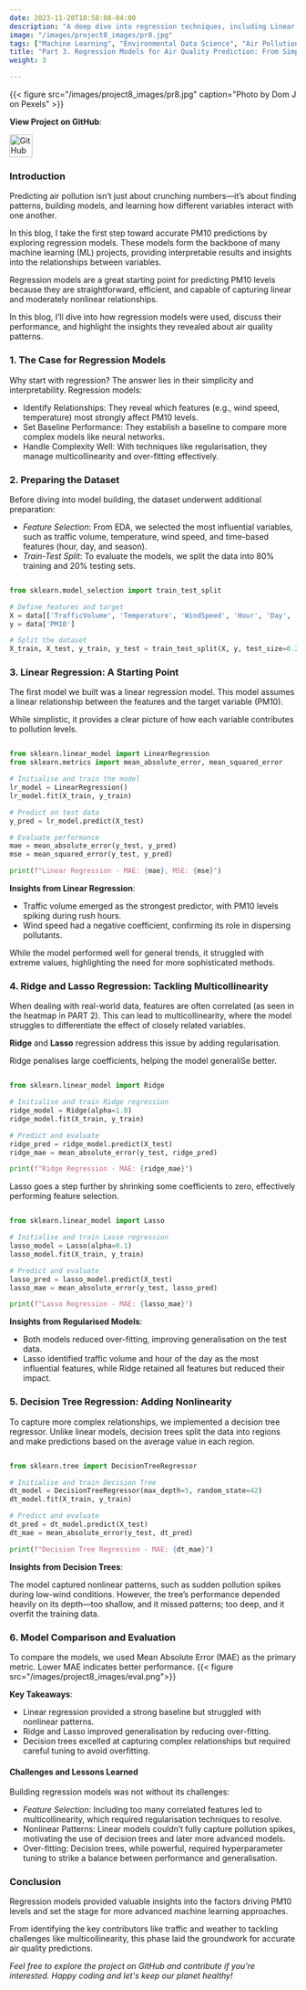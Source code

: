 ```yaml
---
date: 2023-11-20T10:58:08-04:00
description: "A deep dive into regression techniques, including Linear Regression, Ridge, and Lasso, to predict PM10 levels and understand key contributing factors."
image: "/images/project8_images/pr8.jpg"
tags: ["Machine Learning", "Environmental Data Science", "Air Pollution Prediction", "PM10 Forecasting", "Urban Analytics", "Time Series Analysis", "Feature Engineering", "Neural Networks", "Data Preprocessing", "Policy Decision Support"]
title: "Part 3. Regression Models for Air Quality Prediction: From Simplicity to Accuracy."
weight: 3

---
```

{{< figure src="/images/project8_images/pr8.jpg" caption="Photo by Dom J on Pexels" >}}

**View Project on GitHub**: 

<a href="https://github.com/drnsmith/PM-London-Pollution" target="_blank">
    <img src="/images/github.png" alt="GitHub" style="width:40px; height:40px; vertical-align: middle;">
  </a>

### Introduction
Predicting air pollution isn’t just about crunching numbers—it’s about finding patterns, building models, and learning how different variables interact with one another. 

In this blog, I take the first step toward accurate PM10 predictions by exploring regression models. These models form the backbone of many machine learning (ML) projects, providing interpretable results and insights into the relationships between variables.

Regression models are a great starting point for predicting PM10 levels because they are straightforward, efficient, and capable of capturing linear and moderately nonlinear relationships. 

In this blog, I’ll dive into how regression models were used, discuss their performance, and highlight the insights they revealed about air quality patterns.

### 1. The Case for Regression Models

Why start with regression? The answer lies in their simplicity and interpretability. Regression models:

 - Identify Relationships: They reveal which features (e.g., wind speed, temperature) most strongly affect PM10 levels.
 - Set Baseline Performance: They establish a baseline to compare more complex models like neural networks.
 - Handle Complexity Well: With techniques like regularisation, they manage multicollinearity and over-fitting effectively.

### 2. Preparing the Dataset

Before diving into model building, the dataset underwent additional preparation:

 - *Feature Selection*: From EDA, we selected the most influential variables, such as traffic volume, temperature, wind speed, and time-based features (hour, day, and season).
 - *Train-Test Split*: To evaluate the models, we split the data into 80% training and 20% testing sets.

```python

from sklearn.model_selection import train_test_split

# Define features and target
X = data[['TrafficVolume', 'Temperature', 'WindSpeed', 'Hour', 'Day', 'Month']]
y = data['PM10']

# Split the dataset
X_train, X_test, y_train, y_test = train_test_split(X, y, test_size=0.2, random_state=42)
```

### 3. Linear Regression: A Starting Point

The first model we built was a linear regression model. This model assumes a linear relationship between the features and the target variable (PM10). 

While simplistic, it provides a clear picture of how each variable contributes to pollution levels.

```python

from sklearn.linear_model import LinearRegression
from sklearn.metrics import mean_absolute_error, mean_squared_error

# Initialise and train the model
lr_model = LinearRegression()
lr_model.fit(X_train, y_train)

# Predict on test data
y_pred = lr_model.predict(X_test)

# Evaluate performance
mae = mean_absolute_error(y_test, y_pred)
mse = mean_squared_error(y_test, y_pred)

print(f"Linear Regression - MAE: {mae}, MSE: {mse}")
```

**Insights from Linear Regression**:
 - Traffic volume emerged as the strongest predictor, with PM10 levels spiking during rush hours.
 - Wind speed had a negative coefficient, confirming its role in dispersing pollutants.

While the model performed well for general trends, it struggled with extreme values, highlighting the need for more sophisticated methods.

### 4. Ridge and Lasso Regression: Tackling Multicollinearity

When dealing with real-world data, features are often correlated (as seen in the heatmap in PART 2). This can lead to multicollinearity, where the model struggles to differentiate the effect of closely related variables. 

**Ridge** and **Lasso** regression address this issue by adding regularisation.

Ridge penalises large coefficients, helping the model generaliSe better.

```python

from sklearn.linear_model import Ridge

# Initialise and train Ridge regression
ridge_model = Ridge(alpha=1.0)
ridge_model.fit(X_train, y_train)

# Predict and evaluate
ridge_pred = ridge_model.predict(X_test)
ridge_mae = mean_absolute_error(y_test, ridge_pred)

print(f"Ridge Regression - MAE: {ridge_mae}")
```
Lasso goes a step further by shrinking some coefficients to zero, effectively performing feature selection.

```python

from sklearn.linear_model import Lasso

# Initialise and train Lasso regression
lasso_model = Lasso(alpha=0.1)
lasso_model.fit(X_train, y_train)

# Predict and evaluate
lasso_pred = lasso_model.predict(X_test)
lasso_mae = mean_absolute_error(y_test, lasso_pred)

print(f"Lasso Regression - MAE: {lasso_mae}")
```

**Insights from Regularised Models**:

 - Both models reduced over-fitting, improving generalisation on the test data.
 - Lasso identified traffic volume and hour of the day as the most influential features, while Ridge retained all features but reduced their impact.

### 5. Decision Tree Regression: Adding Nonlinearity

To capture more complex relationships, we implemented a decision tree regressor. Unlike linear models, decision trees split the data into regions and make predictions based on the average value in each region.

```python

from sklearn.tree import DecisionTreeRegressor

# Initialise and train Decision Tree
dt_model = DecisionTreeRegressor(max_depth=5, random_state=42)
dt_model.fit(X_train, y_train)

# Predict and evaluate
dt_pred = dt_model.predict(X_test)
dt_mae = mean_absolute_error(y_test, dt_pred)

print(f"Decision Tree Regression - MAE: {dt_mae}")
```
**Insights from Decision Trees**:

The model captured nonlinear patterns, such as sudden pollution spikes during low-wind conditions.
However, the tree’s performance depended heavily on its depth—too shallow, and it missed patterns; too deep, and it overfit the training data.

### 6. Model Comparison and Evaluation

To compare the models, we used Mean Absolute Error (MAE) as the primary metric. Lower MAE indicates better performance.
{{< figure src="/images/project8_images/eval.png">}}

**Key Takeaways**:
 - Linear regression provided a strong baseline but struggled with nonlinear patterns.
 - Ridge and Lasso improved generalisation by reducing over-fitting.
 - Decision trees excelled at capturing complex relationships but required careful tuning to avoid overfitting.


#### Challenges and Lessons Learned
Building regression models was not without its challenges:

 - *Feature Selection*: Including too many correlated features led to multicollinearity, which required regularisation techniques to resolve.
 - Nonlinear Patterns: Linear models couldn’t fully capture pollution spikes, motivating the use of decision trees and later more advanced models.
 - Over-fitting: Decision trees, while powerful, required hyperparameter tuning to strike a balance between performance and generalisation.

### Conclusion

Regression models provided valuable insights into the factors driving PM10 levels and set the stage for more advanced machine learning approaches. 

From identifying the key contributors like traffic and weather to tackling challenges like multicollinearity, this phase laid the groundwork for accurate air quality predictions.

*Feel free to explore the project on GitHub and contribute if you’re interested. Happy coding and let's keep our planet healthy!*
